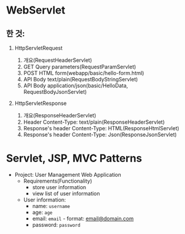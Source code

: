 # WebServlet

## 한 것:
1. HttpServletRequest
   1. 개요(RequestHeaderServlet)
   2. GET Query parameters(RequestParamServlet)
   3. POST HTML form(webapp/basic/hello-form.html)
   4. API Body text/plain(RequestBodyStringServlet)
   5. API Body application/json(basic/HelloData, RequestBodyJsonServlet)
   
2. HttpServletResponse
   1. 개요(ResponseHeaderServlet)
   2. Header Content-Type: text/plain(ResponseHeaderServlet)
   3. Response's header Content-Type: HTML(ResponseHtmlServlet)
   4. Response's header Content-Type: Json(ResponseJsonServlet)


# Servlet, JSP, MVC Patterns
- Project: User Management Web Application
  - Requirements(Functionality)
    - store user information
    - view list of user information
  - User information:
    - name: `username`
    - age: `age`
    - email: `email` - format: email@domain.com
    - password: `password`
  

